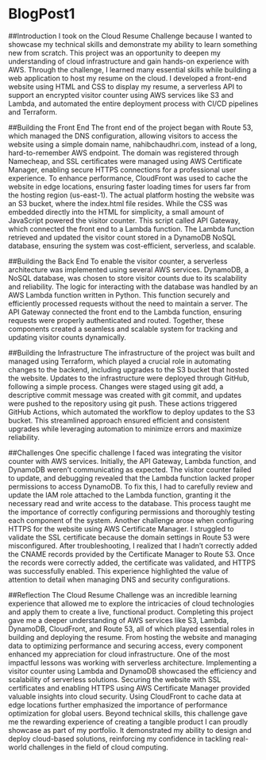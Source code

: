 # BlogPost1
##Introduction
I took on the Cloud Resume Challenge because I wanted to showcase my technical skills and demonstrate my ability to learn something new from scratch. This project was an opportunity to deepen my understanding of cloud infrastructure and gain hands-on experience with AWS. Through the challenge, I learned many essential skills while building a web application to host my resume on the cloud. I developed a front-end website using HTML and CSS to display my resume, a serverless API to support an encrypted visitor counter using AWS services like S3 and Lambda, and automated the entire deployment process with CI/CD pipelines and Terraform.

##Building the Front End
The front end of the project began with Route 53, which managed the DNS configuration, allowing visitors to access the website using a simple domain name, nahibchaudhri.com, instead of a long, hard-to-remember AWS endpoint. The domain was registered through Namecheap, and SSL certificates were managed using AWS Certificate Manager, enabling secure HTTPS connections for a professional user experience. To enhance performance, CloudFront was used to cache the website in edge locations, ensuring faster loading times for users far from the hosting region (us-east-1). The actual platform hosting the website was an S3 bucket, where the index.html file resides. While the CSS was embedded directly into the HTML for simplicity, a small amount of JavaScript powered the visitor counter. This script called API Gateway, which connected the front end to a Lambda function. The Lambda function retrieved and updated the visitor count stored in a DynamoDB NoSQL database, ensuring the system was cost-efficient, serverless, and scalable.

##Building the Back End
To enable the visitor counter, a serverless architecture was implemented using several AWS services. DynamoDB, a NoSQL database, was chosen to store visitor counts due to its scalability and reliability. The logic for interacting with the database was handled by an AWS Lambda function written in Python. This function securely and efficiently processed requests without the need to maintain a server. The API Gateway connected the front end to the Lambda function, ensuring requests were properly authenticated and routed. Together, these components created a seamless and scalable system for tracking and updating visitor counts dynamically.

##Building the Infrastructure
The infrastructure of the project was built and managed using Terraform, which played a crucial role in automating changes to the backend, including upgrades to the S3 bucket that hosted the website. Updates to the infrastructure were deployed through GitHub, following a simple process. Changes were staged using git add, a descriptive commit message was created with git commit, and updates were pushed to the repository using git push. These actions triggered GitHub Actions, which automated the workflow to deploy updates to the S3 bucket. This streamlined approach ensured efficient and consistent upgrades while leveraging automation to minimize errors and maximize reliability.

##Challenges
One specific challenge I faced was integrating the visitor counter with AWS services. Initially, the API Gateway, Lambda function, and DynamoDB weren’t communicating as expected. The visitor counter failed to update, and debugging revealed that the Lambda function lacked proper permissions to access DynamoDB. To fix this, I had to carefully review and update the IAM role attached to the Lambda function, granting it the necessary read and write access to the database. This process taught me the importance of correctly configuring permissions and thoroughly testing each component of the system.
Another challenge arose when configuring HTTPS for the website using AWS Certificate Manager. I struggled to validate the SSL certificate because the domain settings in Route 53 were misconfigured. After troubleshooting, I realized that I hadn’t correctly added the CNAME records provided by the Certificate Manager to Route 53. Once the records were correctly added, the certificate was validated, and HTTPS was successfully enabled. This experience highlighted the value of attention to detail when managing DNS and security configurations.

##Reflection
The Cloud Resume Challenge was an incredible learning experience that allowed me to explore the intricacies of cloud technologies and apply them to create a live, functional product. Completing this project gave me a deeper understanding of AWS services like S3, Lambda, DynamoDB, CloudFront, and Route 53, all of which played essential roles in building and deploying the resume. From hosting the website and managing data to optimizing performance and securing access, every component enhanced my appreciation for cloud infrastructure. One of the most impactful lessons was working with serverless architecture. Implementing a visitor counter using Lambda and DynamoDB showcased the efficiency and scalability of serverless solutions. Securing the website with SSL certificates and enabling HTTPS using AWS Certificate Manager provided valuable insights into cloud security. Using CloudFront to cache data at edge locations further emphasized the importance of performance optimization for global users. Beyond technical skills, this challenge gave me the rewarding experience of creating a tangible product I can proudly showcase as part of my portfolio. It demonstrated my ability to design and deploy cloud-based solutions, reinforcing my confidence in tackling real-world challenges in the field of cloud computing.



